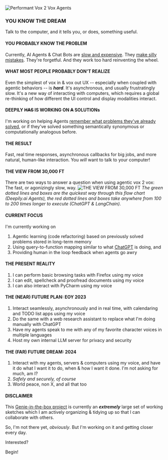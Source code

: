 <picture>
 <img alt="Performant Vox 2 Vox Agents" src="https://deepily.ai/images/logo-no-background.svg">
</picture>

### YOU KNOW THE DREAM

Talk to the computer, and it tells you, or does, something useful.

#### YOU PROBABLY KNOW THE PROBLEM

Currently, AI Agents & Chat Bots are [slow and expensive](https://www.linkedin.com/pulse/langchains-dataframe-agent-why-you-so-slow-r-p-ruiz). 
They [make silly mistakes](https://www.linkedin.com/pulse/meet-my-idiot-savant-intern-chatgpts-advanced-data-analysis-ruiz/). 
They're forgetful. And they work too hard reinventing the wheel.

#### WHAT MOST PEOPLE PROBABLY DON'T REALIZE

Even the simplest of vox in & vox out UX -- especially when coupled with agentic behaviors -- is **_hard_**. It's asynchronous, and usually frustratingly 
slow. It's a new way of interacting with computers, which requires a global re-thinking of how different the UI control and display modalities interact. 

#### DEEPILY ~~HAS~~ IS WORKING ON ~~A~~ SOLUTIONs

I'm working on helping Agents [remember what problems they've already solved](https://www.linkedin.com/pulse/slow-expensive-erratic-problem-whats-solution-r-p-ruiz/), 
or if they've solved something semantically synonymous or computationally analogous before.

#### THE RESULT

Fast, real time responses, asynchronous callbacks for big jobs, and more natural, human-like interaction. You _will_ want to talk to your computer!

#### THE VIEW FROM 30,000 FT

There are two ways to answer a question when using agentic vox 2 vox: The fast, or agonizingly slow, way.
<picture><img alt="THE VIEW FROM 30,000 FT" src="https://www.deepily.ai/images/view-from-30k-ft.svg"></picture>
_The green dotted lines and boxes are the quickest way through this flow chart (Deepily.ai Agents), the red dotted lines and boxes take anywhere 
from 100 to 200 times longer to execute (ChatGPT & LangChain)._

#### CURRENT FOCUS

I'm currently working on 
1. Agentic learning (code refactoring) based on previously solved problems stored in long-term memory
2. Using query-to-function mapping similar to what [ChatGPT](https://platform.openai.com/docs/guides/gpt/function-calling) is doing, 
and 
3. Providing human in the loop feedback when agents go awry

#### THE PRESENT REALITY

1. I can perform basic browsing tasks with Firefox using my voice
2. I can edit, spellcheck and proofread documents using my voice
3. I can also interact with PyCharm using my voice

#### THE (NEAR) FUTURE PLAN: EOY 2023

1. Interact seamlessly, asynchronously and in real time, with calendaring and TODO list apps using my voice
2. Do the same with a web research assistant to replace what I'm doing manually with ChatGPT
3. Have my agents speak to me with any of my favorite character voices in multiple languages
4. Host my own internal LLM server for privacy and security

#### THE (FAR) FUTURE DREAM: 2024

1. Interact with my agents, servers & computers using my voice, and have it do what I want it to do, when & how I want it done.  I'm not asking for much, am I? 
2. _Safely and securely, of course_
3. World peace, non X, and all that too

#### DISCLAIMER

This [Genie-in-the-box project](https://www.linkedin.com/pulse/ai-virtual-prosthesis-how-i-created-genie-box-myself-r-p-ruiz) 
is currently an **_extremely_** large set of working sketches which I am actively organizing & tidying up so that I can collaborate with others.

So, I'm not there yet, _obviously_. But I'm working on it and getting closer every day.

Interested?

Begin!
